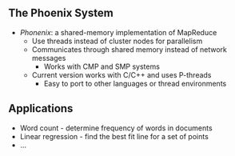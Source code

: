## The Phoenix System
- *Phonenix*: a shared-memory implementation of MapReduce
  - Use threads instead of cluster nodes for parallelism
  - Communicates through shared memory instead of network messages
    - Works with CMP and SMP systems
  - Current version works with C/C++ and uses P-threads
    - Easy to port to other languages or thread environments

## Applications
* Word count - determine frequency of words in documents
* Linear regression - find the best fit line for a set of points
* ...
